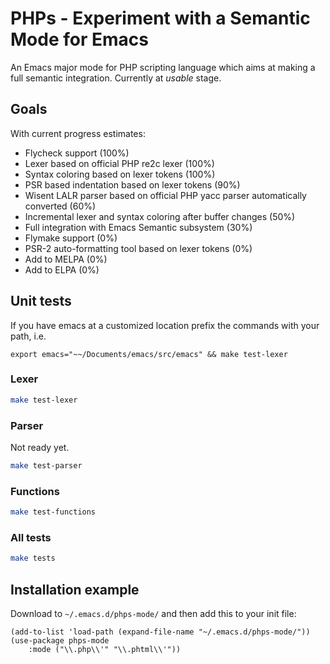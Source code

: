 # PHPs - Experiment with a Semantic Mode for Emacs

An Emacs major mode for PHP scripting language which aims at making a full semantic integration. Currently at *usable* stage.

## Goals

With current progress estimates:

* Flycheck support (100%)
* Lexer based on official PHP re2c lexer (100%)
* Syntax coloring based on lexer tokens (100%)
* PSR based indentation based on lexer tokens (90%)
* Wisent LALR parser based on official PHP yacc parser automatically converted (60%)
* Incremental lexer and syntax coloring after buffer changes (50%)
* Full integration with Emacs Semantic subsystem (30%)
* Flymake support (0%)
* PSR-2 auto-formatting tool based on lexer tokens (0%)
* Add to MELPA (0%)
* Add to ELPA (0%)

## Unit tests

If you have emacs at a customized location prefix the commands with your path, i.e.

`export emacs="~~/Documents/emacs/src/emacs" && make test-lexer`

### Lexer

``` bash
make test-lexer
```

### Parser

Not ready yet.

``` bash
make test-parser
```

### Functions

``` bash
make test-functions
```

### All tests

``` bash
make tests
```

## Installation example

Download to `~/.emacs.d/phps-mode/` and then add this to your init file:

``` emacs-lisp
(add-to-list 'load-path (expand-file-name "~/.emacs.d/phps-mode/"))
(use-package phps-mode
    :mode ("\\.php\\'" "\\.phtml\\'"))
```

